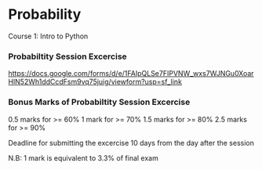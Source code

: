 # Probability
Course 1: Intro to Python

### Probabiltity Session Excercise
https://docs.google.com/forms/d/e/1FAIpQLSe7FIPVNW_wxs7WJNGu0XoarHlN52Wh1ddCcdFsm9vq75juig/viewform?usp=sf_link

### Bonus Marks of Probabiltity Session Excercise

0.5 marks for >= 60%
1 mark for >= 70%
1.5 marks for >= 80%
2.5 marks for >= 90%

Deadline for submitting the excercise 10 days from the day after the session

N.B: 1 mark is equivalent to 3.3% of final exam
